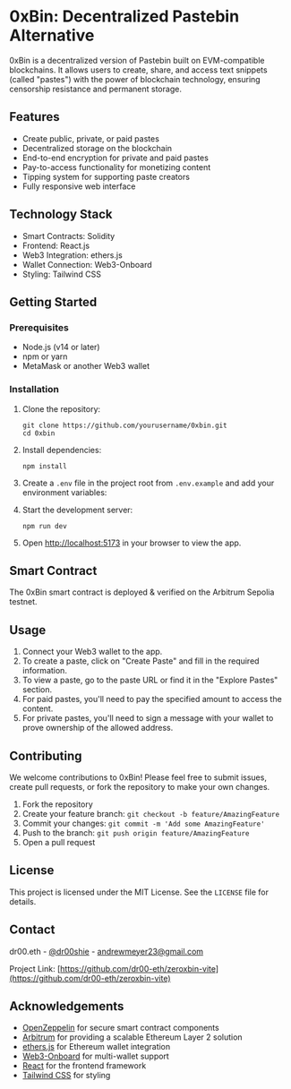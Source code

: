 # 0xBin: Decentralized Pastebin Alternative

0xBin is a decentralized version of Pastebin built on EVM-compatible blockchains. It allows users to create, share, and access text snippets (called "pastes") with the power of blockchain technology, ensuring censorship resistance and permanent storage.

## Features

- Create public, private, or paid pastes
- Decentralized storage on the blockchain
- End-to-end encryption for private and paid pastes
- Pay-to-access functionality for monetizing content
- Tipping system for supporting paste creators
- Fully responsive web interface

## Technology Stack

- Smart Contracts: Solidity
- Frontend: React.js
- Web3 Integration: ethers.js
- Wallet Connection: Web3-Onboard
- Styling: Tailwind CSS

## Getting Started

### Prerequisites

- Node.js (v14 or later)
- npm or yarn
- MetaMask or another Web3 wallet

### Installation

1. Clone the repository:
   ```
   git clone https://github.com/yourusername/0xbin.git
   cd 0xbin
   ```

2. Install dependencies:
   ```
   npm install
   ```

3. Create a `.env` file in the project root from `.env.example` and add your environment variables:

4. Start the development server:
   ```
   npm run dev
   ```

5. Open [http://localhost:5173](http://localhost:5173) in your browser to view the app.

## Smart Contract

The 0xBin smart contract is deployed & verified on the Arbitrum Sepolia testnet.

## Usage

1. Connect your Web3 wallet to the app.
2. To create a paste, click on "Create Paste" and fill in the required information.
3. To view a paste, go to the paste URL or find it in the "Explore Pastes" section.
4. For paid pastes, you'll need to pay the specified amount to access the content.
5. For private pastes, you'll need to sign a message with your wallet to prove ownership of the allowed address.

## Contributing

We welcome contributions to 0xBin! Please feel free to submit issues, create pull requests, or fork the repository to make your own changes.

1. Fork the repository
2. Create your feature branch: `git checkout -b feature/AmazingFeature`
3. Commit your changes: `git commit -m 'Add some AmazingFeature'`
4. Push to the branch: `git push origin feature/AmazingFeature`
5. Open a pull request

## License

This project is licensed under the MIT License. See the `LICENSE` file for details.

## Contact

dr00.eth - [@dr00shie](https://twitter.com/dr00shie) - andrewmeyer23@gmail.com

Project Link: [https://github.com/dr00-eth/zeroxbin-vite](https://github.com/dr00-eth/zeroxbin-vite)

## Acknowledgements

- [OpenZeppelin](https://openzeppelin.com/) for secure smart contract components
- [Arbitrum](https://arbitrum.io/) for providing a scalable Ethereum Layer 2 solution
- [ethers.js](https://docs.ethers.io/v5/) for Ethereum wallet integration
- [Web3-Onboard](https://onboard.blocknative.com/) for multi-wallet support
- [React](https://reactjs.org/) for the frontend framework
- [Tailwind CSS](https://tailwindcss.com/) for styling